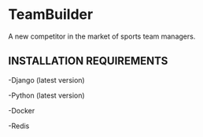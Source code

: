 # TeamBuilder
A new competitor in the market of sports team managers.
## INSTALLATION REQUIREMENTS
-Django (latest version)

-Python (latest version)

-Docker

-Redis
